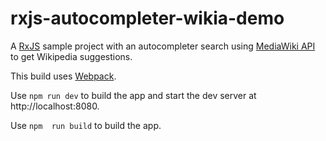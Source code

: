 # rxjs-autocompleter-wikia-demo
A [RxJS](https://github.com/Reactive-Extensions/RxJS) sample project with an autocompleter search using [MediaWiki API](https://www.mediawiki.org/wiki/API:Main_page) to get Wikipedia suggestions.

This build uses [Webpack](https://github.com/webpack/webpack).

Use ```npm run dev``` to build the app and start the dev server at http://localhost:8080.

Use ```npm  run build``` to build the app.
